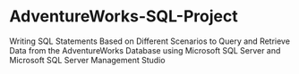 # AdventureWorks-SQL-Project
Writing SQL Statements Based on Different Scenarios to Query and Retrieve Data from the AdventureWorks Database using Microsoft SQL Server and Microsoft SQL Server Management Studio
